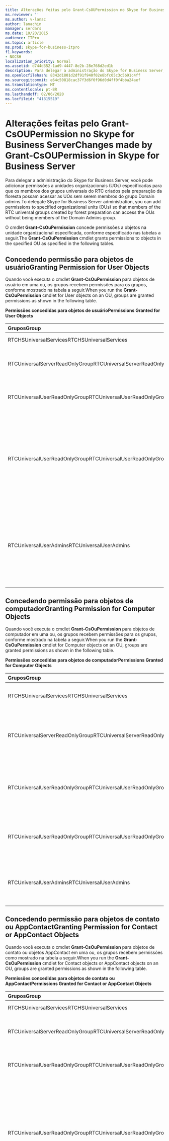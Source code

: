 ```yaml
---
title: Alterações feitas pelo Grant-CsOUPermission no Skype for Business Server
ms.reviewer: ''
ms.author: v-lanac
author: lanachin
manager: serdars
ms.date: 10/20/2015
audience: ITPro
ms.topic: article
ms.prod: skype-for-business-itpro
f1.keywords:
- NOCSH
localization_priority: Normal
ms.assetid: d744d352-1ad9-4447-8e2b-28e768d2ed1b
description: Para delegar a administração do Skype for Business Server, você pode adicionar permissões a unidades organizacionais (UOs) especificadas para que os membros dos grupos universais do RTC criados pela preparação da floresta possam acessar as UOs sem serem membros do grupo Domain admins.
ms.openlocfilehash: 8342d1801d2df91f940f02e8bfc05c3c5b91c4ff
ms.sourcegitcommit: e64c50818cac37f3d6f0f96d0d4ff0f4bba24aef
ms.translationtype: MT
ms.contentlocale: pt-BR
ms.lasthandoff: 02/06/2020
ms.locfileid: "41815519"
---
```

# <a name="changes-made-by-grant-csoupermission-in-skype-for-business-server"></a><span data-ttu-id="99760-103">Alterações feitas pelo Grant-CsOUPermission no Skype for Business Server</span><span class="sxs-lookup"><span data-stu-id="99760-103">Changes made by Grant-CsOUPermission in Skype for Business Server</span></span>
 
<span data-ttu-id="99760-104">Para delegar a administração do Skype for Business Server, você pode adicionar permissões a unidades organizacionais (UOs) especificadas para que os membros dos grupos universais do RTC criados pela preparação da floresta possam acessar as UOs sem serem membros do grupo Domain admins.</span><span class="sxs-lookup"><span data-stu-id="99760-104">To delegate Skype for Business Server administration, you can add permissions to specified organizational units (OUs) so that members of the RTC universal groups created by forest preparation can access the OUs without being members of the Domain Admins group.</span></span> 
  
<span data-ttu-id="99760-105">O cmdlet **Grant-CsOuPermission** concede permissões a objetos na unidade organizacional especificada, conforme especificado nas tabelas a seguir.</span><span class="sxs-lookup"><span data-stu-id="99760-105">The **Grant-CsOuPermission** cmdlet grants permissions to objects in the specified OU as specified in the following tables.</span></span>
  
## <a name="granting-permission-for-user-objects"></a><span data-ttu-id="99760-106">Concedendo permissão para objetos de usuário</span><span class="sxs-lookup"><span data-stu-id="99760-106">Granting Permission for User Objects</span></span>

<span data-ttu-id="99760-107">Quando você executa o cmdlet **Grant-CsOuPermission** para objetos de usuário em uma ou, os grupos recebem permissões para os grupos, conforme mostrado na tabela a seguir.</span><span class="sxs-lookup"><span data-stu-id="99760-107">When you run the **Grant-CsOuPermission** cmdlet for User objects on an OU, groups are granted permissions as shown in the following table.</span></span>
  
<span data-ttu-id="99760-108">**Permissões concedidas para objetos de usuário**</span><span class="sxs-lookup"><span data-stu-id="99760-108">**Permissions Granted for User Objects**</span></span>

|<span data-ttu-id="99760-109">**Grupos**</span><span class="sxs-lookup"><span data-stu-id="99760-109">**Group**</span></span>|<span data-ttu-id="99760-110">**Permissão**</span><span class="sxs-lookup"><span data-stu-id="99760-110">**Permission**</span></span>|<span data-ttu-id="99760-111">**Aplica-se a**</span><span class="sxs-lookup"><span data-stu-id="99760-111">**Applies to**</span></span>|
|:-----|:-----|:-----|
|<span data-ttu-id="99760-112">RTCHSUniversalServices</span><span class="sxs-lookup"><span data-stu-id="99760-112">RTCHSUniversalServices</span></span>  <br/> |<span data-ttu-id="99760-113">Replicando alterações de diretório</span><span class="sxs-lookup"><span data-stu-id="99760-113">Replicating directory changes</span></span>  <br/> |<span data-ttu-id="99760-114">Somente este objeto</span><span class="sxs-lookup"><span data-stu-id="99760-114">This object only</span></span>  <br/> |
|<span data-ttu-id="99760-115">RTCUniversalServerReadOnlyGroup</span><span class="sxs-lookup"><span data-stu-id="99760-115">RTCUniversalServerReadOnlyGroup</span></span>  <br/> |<span data-ttu-id="99760-116">Conteúdo da lista</span><span class="sxs-lookup"><span data-stu-id="99760-116">List contents</span></span>  <br/> <span data-ttu-id="99760-117">Ler todas as propriedades</span><span class="sxs-lookup"><span data-stu-id="99760-117">Read all properties</span></span>  <br/> <span data-ttu-id="99760-118">Permissões de leitura</span><span class="sxs-lookup"><span data-stu-id="99760-118">Read permissions</span></span>  <br/> |<span data-ttu-id="99760-119">Somente este objeto</span><span class="sxs-lookup"><span data-stu-id="99760-119">This object only</span></span>  <br/> |
|<span data-ttu-id="99760-120">RTCUniversalUserReadOnlyGroup</span><span class="sxs-lookup"><span data-stu-id="99760-120">RTCUniversalUserReadOnlyGroup</span></span>  <br/> |<span data-ttu-id="99760-121">Conteúdo da lista</span><span class="sxs-lookup"><span data-stu-id="99760-121">List contents</span></span>  <br/> <span data-ttu-id="99760-122">Ler todas as propriedades</span><span class="sxs-lookup"><span data-stu-id="99760-122">Read all properties</span></span>  <br/> <span data-ttu-id="99760-123">Permissões de leitura</span><span class="sxs-lookup"><span data-stu-id="99760-123">Read permissions</span></span>  <br/> |<span data-ttu-id="99760-124">Somente este objeto</span><span class="sxs-lookup"><span data-stu-id="99760-124">This object only</span></span>  <br/> |
|<span data-ttu-id="99760-125">RTCUniversalUserReadOnlyGroup</span><span class="sxs-lookup"><span data-stu-id="99760-125">RTCUniversalUserReadOnlyGroup</span></span>  <br/> |<span data-ttu-id="99760-126">Ler RTCUserSearchPropertySet</span><span class="sxs-lookup"><span data-stu-id="99760-126">Read RTCUserSearchPropertySet</span></span>  <br/> <span data-ttu-id="99760-127">Ler RTCUserProvisioningPropertySet</span><span class="sxs-lookup"><span data-stu-id="99760-127">Read RTCUserProvisioningPropertySet</span></span>  <br/> <span data-ttu-id="99760-128">Ler RTCPropertySet</span><span class="sxs-lookup"><span data-stu-id="99760-128">Read RTCPropertySet</span></span>  <br/> <span data-ttu-id="99760-129">Ler informações públicas</span><span class="sxs-lookup"><span data-stu-id="99760-129">Read Public-Information</span></span>  <br/> <span data-ttu-id="99760-130">Leia informações gerais</span><span class="sxs-lookup"><span data-stu-id="99760-130">Read General-Information</span></span>  <br/> <span data-ttu-id="99760-131">Ler restrições de conta de usuário</span><span class="sxs-lookup"><span data-stu-id="99760-131">Read User-Account-Restrictions</span></span>  <br/> |<span data-ttu-id="99760-132">Objetos de usuário descendentes</span><span class="sxs-lookup"><span data-stu-id="99760-132">Descendant User objects</span></span>  <br/> |
|<span data-ttu-id="99760-133">RTCUniversalUserAdmins</span><span class="sxs-lookup"><span data-stu-id="99760-133">RTCUniversalUserAdmins</span></span>  <br/> |<span data-ttu-id="99760-134">Escrever RTCUserSearchPropertySet</span><span class="sxs-lookup"><span data-stu-id="99760-134">Write RTCUserSearchPropertySet</span></span>  <br/> <span data-ttu-id="99760-135">Escrever msExchUCVoiceMailSettings</span><span class="sxs-lookup"><span data-stu-id="99760-135">Write msExchUCVoiceMailSettings</span></span>  <br/> <span data-ttu-id="99760-136">Escrever RTCUserProvisioningPropertySet</span><span class="sxs-lookup"><span data-stu-id="99760-136">Write RTCUserProvisioningPropertySet</span></span>  <br/> <span data-ttu-id="99760-137">Escrever RTCPropertySet</span><span class="sxs-lookup"><span data-stu-id="99760-137">Write RTCPropertySet</span></span>  <br/> <span data-ttu-id="99760-138">Escrever proxyAddresses</span><span class="sxs-lookup"><span data-stu-id="99760-138">Write proxyAddresses</span></span>  <br/> |<span data-ttu-id="99760-139">Objetos de usuário descendentes</span><span class="sxs-lookup"><span data-stu-id="99760-139">Descendant User objects</span></span>  <br/> |
   
## <a name="granting-permission-for-computer-objects"></a><span data-ttu-id="99760-140">Concedendo permissão para objetos de computador</span><span class="sxs-lookup"><span data-stu-id="99760-140">Granting Permission for Computer Objects</span></span>

<span data-ttu-id="99760-141">Quando você executa o cmdlet **Grant-CsOuPermission** para objetos de computador em uma ou, os grupos recebem permissões para os grupos, conforme mostrado na tabela a seguir.</span><span class="sxs-lookup"><span data-stu-id="99760-141">When you run the **Grant-CsOuPermission** cmdlet for Computer objects on an OU, groups are granted permissions as shown in the following table.</span></span>
  
<span data-ttu-id="99760-142">**Permissões concedidas para objetos de computador**</span><span class="sxs-lookup"><span data-stu-id="99760-142">**Permissions Granted for Computer Objects**</span></span>

|<span data-ttu-id="99760-143">**Grupos**</span><span class="sxs-lookup"><span data-stu-id="99760-143">**Group**</span></span>|<span data-ttu-id="99760-144">**Permissão**</span><span class="sxs-lookup"><span data-stu-id="99760-144">**Permission**</span></span>|<span data-ttu-id="99760-145">**Aplica-se a**</span><span class="sxs-lookup"><span data-stu-id="99760-145">**Applies to**</span></span>|
|:-----|:-----|:-----|
|<span data-ttu-id="99760-146">RTCHSUniversalServices</span><span class="sxs-lookup"><span data-stu-id="99760-146">RTCHSUniversalServices</span></span>  <br/> |<span data-ttu-id="99760-147">Replicando alterações de diretório</span><span class="sxs-lookup"><span data-stu-id="99760-147">Replicating directory changes</span></span>  <br/> |<span data-ttu-id="99760-148">Somente este objeto</span><span class="sxs-lookup"><span data-stu-id="99760-148">This object only</span></span>  <br/> |
|<span data-ttu-id="99760-149">RTCUniversalServerReadOnlyGroup</span><span class="sxs-lookup"><span data-stu-id="99760-149">RTCUniversalServerReadOnlyGroup</span></span>  <br/> |<span data-ttu-id="99760-150">Conteúdo da lista</span><span class="sxs-lookup"><span data-stu-id="99760-150">List contents</span></span>  <br/> <span data-ttu-id="99760-151">Ler todas as propriedades</span><span class="sxs-lookup"><span data-stu-id="99760-151">Read all properties</span></span>  <br/> <span data-ttu-id="99760-152">Permissões de leitura</span><span class="sxs-lookup"><span data-stu-id="99760-152">Read permissions</span></span>  <br/> |<span data-ttu-id="99760-153">Somente este objeto</span><span class="sxs-lookup"><span data-stu-id="99760-153">This object only</span></span>  <br/> |
|<span data-ttu-id="99760-154">RTCUniversalUserReadOnlyGroup</span><span class="sxs-lookup"><span data-stu-id="99760-154">RTCUniversalUserReadOnlyGroup</span></span>  <br/> |<span data-ttu-id="99760-155">Conteúdo da lista</span><span class="sxs-lookup"><span data-stu-id="99760-155">List contents</span></span>  <br/> <span data-ttu-id="99760-156">Ler todas as propriedades</span><span class="sxs-lookup"><span data-stu-id="99760-156">Read all properties</span></span>  <br/> <span data-ttu-id="99760-157">Permissões de leitura</span><span class="sxs-lookup"><span data-stu-id="99760-157">Read permissions</span></span>  <br/> |<span data-ttu-id="99760-158">Somente este objeto</span><span class="sxs-lookup"><span data-stu-id="99760-158">This object only</span></span>  <br/> |
|<span data-ttu-id="99760-159">RTCUniversalUserReadOnlyGroup</span><span class="sxs-lookup"><span data-stu-id="99760-159">RTCUniversalUserReadOnlyGroup</span></span>  <br/> |<span data-ttu-id="99760-160">Ler informações públicas</span><span class="sxs-lookup"><span data-stu-id="99760-160">Read Public-Information</span></span>  <br/> <span data-ttu-id="99760-161">Leitura validada-DNS-nome do host</span><span class="sxs-lookup"><span data-stu-id="99760-161">Read Validated-DNS-Host-Name</span></span>  <br/> |<span data-ttu-id="99760-162">Objetos de computador descendentes</span><span class="sxs-lookup"><span data-stu-id="99760-162">Descendant Computer objects</span></span>  <br/> |
|<span data-ttu-id="99760-163">RTCUniversalUserAdmins</span><span class="sxs-lookup"><span data-stu-id="99760-163">RTCUniversalUserAdmins</span></span>  <br/> |<span data-ttu-id="99760-164">Ler informações públicas</span><span class="sxs-lookup"><span data-stu-id="99760-164">Read Public-Information</span></span>  <br/> <span data-ttu-id="99760-165">Leitura validada-DNS-nome do host</span><span class="sxs-lookup"><span data-stu-id="99760-165">Read Validated-DNS-Host-Name</span></span>  <br/> |<span data-ttu-id="99760-166">Objetos de computador descendentes</span><span class="sxs-lookup"><span data-stu-id="99760-166">Descendant Computer objects</span></span>  <br/> |
   
## <a name="granting-permission-for-contact-or-appcontact-objects"></a><span data-ttu-id="99760-167">Concedendo permissão para objetos de contato ou AppContact</span><span class="sxs-lookup"><span data-stu-id="99760-167">Granting Permission for Contact or AppContact Objects</span></span>

<span data-ttu-id="99760-168">Quando você executa o cmdlet **Grant-CsOuPermission** para objetos de contato ou objetos AppContact em uma ou, os grupos recebem permissões como mostrado na tabela a seguir.</span><span class="sxs-lookup"><span data-stu-id="99760-168">When you run the **Grant-CsOuPermission** cmdlet for Contact objects or AppContact objects on an OU, groups are granted permissions as shown in the following table.</span></span>
  
<span data-ttu-id="99760-169">**Permissões concedidas para objetos de contato ou AppContact**</span><span class="sxs-lookup"><span data-stu-id="99760-169">**Permissions Granted for Contact or AppContact Objects**</span></span>

|<span data-ttu-id="99760-170">**Grupos**</span><span class="sxs-lookup"><span data-stu-id="99760-170">**Group**</span></span>|<span data-ttu-id="99760-171">**Permissão**</span><span class="sxs-lookup"><span data-stu-id="99760-171">**Permission**</span></span>|<span data-ttu-id="99760-172">**Aplica-se a**</span><span class="sxs-lookup"><span data-stu-id="99760-172">**Applies to**</span></span>|
|:-----|:-----|:-----|
|<span data-ttu-id="99760-173">RTCHSUniversalServices</span><span class="sxs-lookup"><span data-stu-id="99760-173">RTCHSUniversalServices</span></span>  <br/> |<span data-ttu-id="99760-174">Replicando alterações de diretório</span><span class="sxs-lookup"><span data-stu-id="99760-174">Replicating directory changes</span></span>  <br/> |<span data-ttu-id="99760-175">Somente este objeto</span><span class="sxs-lookup"><span data-stu-id="99760-175">This object only</span></span>  <br/> |
|<span data-ttu-id="99760-176">RTCUniversalServerReadOnlyGroup</span><span class="sxs-lookup"><span data-stu-id="99760-176">RTCUniversalServerReadOnlyGroup</span></span>  <br/> |<span data-ttu-id="99760-177">Conteúdo da lista</span><span class="sxs-lookup"><span data-stu-id="99760-177">List contents</span></span>  <br/> <span data-ttu-id="99760-178">Ler todas as propriedades</span><span class="sxs-lookup"><span data-stu-id="99760-178">Read all properties</span></span>  <br/> <span data-ttu-id="99760-179">Permissões de leitura</span><span class="sxs-lookup"><span data-stu-id="99760-179">Read permissions</span></span>  <br/> |<span data-ttu-id="99760-180">Somente este objeto</span><span class="sxs-lookup"><span data-stu-id="99760-180">This object only</span></span>  <br/> |
|<span data-ttu-id="99760-181">RTCUniversalUserReadOnlyGroup</span><span class="sxs-lookup"><span data-stu-id="99760-181">RTCUniversalUserReadOnlyGroup</span></span>  <br/> |<span data-ttu-id="99760-182">Conteúdo da lista</span><span class="sxs-lookup"><span data-stu-id="99760-182">List contents</span></span>  <br/> <span data-ttu-id="99760-183">Ler todas as propriedades</span><span class="sxs-lookup"><span data-stu-id="99760-183">Read all properties</span></span>  <br/> <span data-ttu-id="99760-184">Permissões de leitura</span><span class="sxs-lookup"><span data-stu-id="99760-184">Read permissions</span></span>  <br/> |<span data-ttu-id="99760-185">Somente este objeto</span><span class="sxs-lookup"><span data-stu-id="99760-185">This object only</span></span>  <br/> |
|<span data-ttu-id="99760-186">RTCUniversalUserReadOnlyGroup</span><span class="sxs-lookup"><span data-stu-id="99760-186">RTCUniversalUserReadOnlyGroup</span></span>  <br/> |<span data-ttu-id="99760-187">Ler RTCUserSearchPropertySet</span><span class="sxs-lookup"><span data-stu-id="99760-187">Read RTCUserSearchPropertySet</span></span>  <br/> <span data-ttu-id="99760-188">Ler RTCUserProvisioningPropertySet</span><span class="sxs-lookup"><span data-stu-id="99760-188">Read RTCUserProvisioningPropertySet</span></span>  <br/> <span data-ttu-id="99760-189">Ler RTCPropertySet</span><span class="sxs-lookup"><span data-stu-id="99760-189">Read RTCPropertySet</span></span>  <br/> <span data-ttu-id="99760-190">Ler informações públicas</span><span class="sxs-lookup"><span data-stu-id="99760-190">Read Public-Information</span></span>  <br/> <span data-ttu-id="99760-191">Leia informações gerais</span><span class="sxs-lookup"><span data-stu-id="99760-191">Read General-Information</span></span>  <br/> <span data-ttu-id="99760-192">Leia as informações pessoais</span><span class="sxs-lookup"><span data-stu-id="99760-192">Read Personal-Information</span></span>  <br/> <span data-ttu-id="99760-193">Ler restrições de conta de usuário</span><span class="sxs-lookup"><span data-stu-id="99760-193">Read User-Account-Restrictions</span></span>  <br/> |<span data-ttu-id="99760-194">Objetos de contato descendentes</span><span class="sxs-lookup"><span data-stu-id="99760-194">Descendant Contact objects</span></span>  <br/> |
|<span data-ttu-id="99760-195">RTCUniversalUserAdmins</span><span class="sxs-lookup"><span data-stu-id="99760-195">RTCUniversalUserAdmins</span></span>  <br/> |<span data-ttu-id="99760-196">Escrever RTCUserSearchPropertySet</span><span class="sxs-lookup"><span data-stu-id="99760-196">Write RTCUserSearchPropertySet</span></span>  <br/> <span data-ttu-id="99760-197">Escrever otherIpPhone</span><span class="sxs-lookup"><span data-stu-id="99760-197">Write otherIpPhone</span></span>  <br/> <span data-ttu-id="99760-198">Escrever displayName</span><span class="sxs-lookup"><span data-stu-id="99760-198">Write displayName</span></span>  <br/> <span data-ttu-id="99760-199">Descrição da gravação</span><span class="sxs-lookup"><span data-stu-id="99760-199">Write description</span></span>  <br/> <span data-ttu-id="99760-200">Escrever telephoneNumber</span><span class="sxs-lookup"><span data-stu-id="99760-200">Write telephoneNumber</span></span>  <br/> <span data-ttu-id="99760-201">Escrever msExchUCVoiceMailSettings</span><span class="sxs-lookup"><span data-stu-id="99760-201">Write msExchUCVoiceMailSettings</span></span>  <br/> <span data-ttu-id="99760-202">Escrever RTCUserProvisioningPropertySet</span><span class="sxs-lookup"><span data-stu-id="99760-202">Write RTCUserProvisioningPropertySet</span></span>  <br/> <span data-ttu-id="99760-203">Escrever RTCPropertySet</span><span class="sxs-lookup"><span data-stu-id="99760-203">Write RTCPropertySet</span></span>  <br/> <span data-ttu-id="99760-204">Escrever proxyAddresses</span><span class="sxs-lookup"><span data-stu-id="99760-204">Write proxyAddresses</span></span>  <br/> |<span data-ttu-id="99760-205">Objetos de contato descendentes</span><span class="sxs-lookup"><span data-stu-id="99760-205">Descendant Contact objects</span></span>  <br/> |
   
## <a name="granting-permission-for-device-objects"></a><span data-ttu-id="99760-206">Concedendo permissão para objetos de dispositivo</span><span class="sxs-lookup"><span data-stu-id="99760-206">Granting Permission for Device Objects</span></span>

<span data-ttu-id="99760-207">Quando você executa o cmdlet **Grant-CsOuPermission** para objetos de dispositivo em uma ou, os grupos recebem permissões como mostrado na tabela a seguir.</span><span class="sxs-lookup"><span data-stu-id="99760-207">When you run the **Grant-CsOuPermission** cmdlet for Device objects on an OU, groups are granted permissions as shown in the following table.</span></span>
  
<span data-ttu-id="99760-208">**Permissões concedidas para objetos de dispositivo**</span><span class="sxs-lookup"><span data-stu-id="99760-208">**Permissions Granted for Device Objects**</span></span>

|<span data-ttu-id="99760-209">**Grupos**</span><span class="sxs-lookup"><span data-stu-id="99760-209">**Group**</span></span>|<span data-ttu-id="99760-210">**Permissão**</span><span class="sxs-lookup"><span data-stu-id="99760-210">**Permission**</span></span>|<span data-ttu-id="99760-211">**Aplica-se a**</span><span class="sxs-lookup"><span data-stu-id="99760-211">**Applies to**</span></span>|
|:-----|:-----|:-----|
|<span data-ttu-id="99760-212">RTCHSUniversalServices</span><span class="sxs-lookup"><span data-stu-id="99760-212">RTCHSUniversalServices</span></span>  <br/> |<span data-ttu-id="99760-213">Replicando alterações de diretório</span><span class="sxs-lookup"><span data-stu-id="99760-213">Replicating directory changes</span></span>  <br/> |<span data-ttu-id="99760-214">Somente este objeto</span><span class="sxs-lookup"><span data-stu-id="99760-214">This object only</span></span>  <br/> |
|<span data-ttu-id="99760-215">RTCUniversalServerReadOnlyGroup</span><span class="sxs-lookup"><span data-stu-id="99760-215">RTCUniversalServerReadOnlyGroup</span></span>  <br/> |<span data-ttu-id="99760-216">Conteúdo da lista</span><span class="sxs-lookup"><span data-stu-id="99760-216">List contents</span></span>  <br/> <span data-ttu-id="99760-217">Ler todas as propriedades</span><span class="sxs-lookup"><span data-stu-id="99760-217">Read all properties</span></span>  <br/> <span data-ttu-id="99760-218">Permissões de leitura</span><span class="sxs-lookup"><span data-stu-id="99760-218">Read permissions</span></span>  <br/> |<span data-ttu-id="99760-219">Somente este objeto</span><span class="sxs-lookup"><span data-stu-id="99760-219">This object only</span></span>  <br/> |
|<span data-ttu-id="99760-220">RTCUniversalUserReadOnlyGroup</span><span class="sxs-lookup"><span data-stu-id="99760-220">RTCUniversalUserReadOnlyGroup</span></span>  <br/> |<span data-ttu-id="99760-221">Conteúdo da lista</span><span class="sxs-lookup"><span data-stu-id="99760-221">List contents</span></span>  <br/> <span data-ttu-id="99760-222">Ler todas as propriedades</span><span class="sxs-lookup"><span data-stu-id="99760-222">Read all properties</span></span>  <br/> <span data-ttu-id="99760-223">Permissões de leitura</span><span class="sxs-lookup"><span data-stu-id="99760-223">Read permissions</span></span>  <br/> |<span data-ttu-id="99760-224">Somente este objeto</span><span class="sxs-lookup"><span data-stu-id="99760-224">This object only</span></span>  <br/> |
|<span data-ttu-id="99760-225">RTCUniversalUserReadOnlyGroup</span><span class="sxs-lookup"><span data-stu-id="99760-225">RTCUniversalUserReadOnlyGroup</span></span>  <br/> |<span data-ttu-id="99760-226">Ler RTCUserSearchPropertySet</span><span class="sxs-lookup"><span data-stu-id="99760-226">Read RTCUserSearchPropertySet</span></span>  <br/> <span data-ttu-id="99760-227">Ler RTCUserProvisioningPropertySet</span><span class="sxs-lookup"><span data-stu-id="99760-227">Read RTCUserProvisioningPropertySet</span></span>  <br/> <span data-ttu-id="99760-228">Ler RTCPropertySet</span><span class="sxs-lookup"><span data-stu-id="99760-228">Read RTCPropertySet</span></span>  <br/> <span data-ttu-id="99760-229">Ler informações públicas</span><span class="sxs-lookup"><span data-stu-id="99760-229">Read Public-Information</span></span>  <br/> <span data-ttu-id="99760-230">Leia as informações pessoais</span><span class="sxs-lookup"><span data-stu-id="99760-230">Read Personal-Information</span></span>  <br/> <span data-ttu-id="99760-231">Leia informações gerais</span><span class="sxs-lookup"><span data-stu-id="99760-231">Read General-Information</span></span>  <br/> <span data-ttu-id="99760-232">Ler restrições de conta de usuário</span><span class="sxs-lookup"><span data-stu-id="99760-232">Read User-Account-Restrictions</span></span>  <br/> |<span data-ttu-id="99760-233">Objetos de contato descendentes</span><span class="sxs-lookup"><span data-stu-id="99760-233">Descendant Contact objects</span></span>  <br/> |
|<span data-ttu-id="99760-234">RTCUniversalUserAdmins</span><span class="sxs-lookup"><span data-stu-id="99760-234">RTCUniversalUserAdmins</span></span>  <br/> |<span data-ttu-id="99760-235">Criar filho</span><span class="sxs-lookup"><span data-stu-id="99760-235">Create child</span></span>  <br/> <span data-ttu-id="99760-236">Excluir filho</span><span class="sxs-lookup"><span data-stu-id="99760-236">Delete child</span></span>  <br/> <span data-ttu-id="99760-237">Excluir árvore</span><span class="sxs-lookup"><span data-stu-id="99760-237">Delete tree</span></span>  <br/> |<span data-ttu-id="99760-238">Entrando</span><span class="sxs-lookup"><span data-stu-id="99760-238">Contact</span></span>  <br/> |
|<span data-ttu-id="99760-239">RTCUniversalUserAdmins</span><span class="sxs-lookup"><span data-stu-id="99760-239">RTCUniversalUserAdmins</span></span>  <br/> |<span data-ttu-id="99760-240">Escrever displayName</span><span class="sxs-lookup"><span data-stu-id="99760-240">Write displayName</span></span>  <br/> <span data-ttu-id="99760-241">Descrição da gravação</span><span class="sxs-lookup"><span data-stu-id="99760-241">Write description</span></span>  <br/> <span data-ttu-id="99760-242">Escrever telephoneNumber</span><span class="sxs-lookup"><span data-stu-id="99760-242">Write telephoneNumber</span></span>  <br/> |<span data-ttu-id="99760-243">Objetos de usuário descendentes</span><span class="sxs-lookup"><span data-stu-id="99760-243">Descendant User objects</span></span>  <br/> |
|<span data-ttu-id="99760-244">RTCUniversalUserAdmins</span><span class="sxs-lookup"><span data-stu-id="99760-244">RTCUniversalUserAdmins</span></span>  <br/> |<span data-ttu-id="99760-245">Escrever RTCUserSearchPropertySet</span><span class="sxs-lookup"><span data-stu-id="99760-245">Write RTCUserSearchPropertySet</span></span>  <br/> <span data-ttu-id="99760-246">Escrever otherIpPhone</span><span class="sxs-lookup"><span data-stu-id="99760-246">Write otherIpPhone</span></span>  <br/> <span data-ttu-id="99760-247">Escrever displayName</span><span class="sxs-lookup"><span data-stu-id="99760-247">Write displayName</span></span>  <br/> <span data-ttu-id="99760-248">Descrição da gravação</span><span class="sxs-lookup"><span data-stu-id="99760-248">Write description</span></span>  <br/> <span data-ttu-id="99760-249">Escrever telephoneNumber</span><span class="sxs-lookup"><span data-stu-id="99760-249">Write telephoneNumber</span></span>  <br/> <span data-ttu-id="99760-250">Escrever msExchUCVoiceMailSettings</span><span class="sxs-lookup"><span data-stu-id="99760-250">Write msExchUCVoiceMailSettings</span></span>  <br/> <span data-ttu-id="99760-251">Escrever RTCUserProvisioningPropertySet</span><span class="sxs-lookup"><span data-stu-id="99760-251">Write RTCUserProvisioningPropertySet</span></span>  <br/> <span data-ttu-id="99760-252">Escrever RTCPropertySet</span><span class="sxs-lookup"><span data-stu-id="99760-252">Write RTCPropertySet</span></span>  <br/> <span data-ttu-id="99760-253">Escrever proxyAddresses</span><span class="sxs-lookup"><span data-stu-id="99760-253">Write proxyAddresses</span></span>  <br/> |<span data-ttu-id="99760-254">Objetos de contato descendentes</span><span class="sxs-lookup"><span data-stu-id="99760-254">Descendant Contact objects</span></span>  <br/> |
   
## <a name="granting-permission-for-inetorgperson-objects"></a><span data-ttu-id="99760-255">Concedendo permissão para objetos InetOrgPerson</span><span class="sxs-lookup"><span data-stu-id="99760-255">Granting Permission for InetOrgPerson Objects</span></span>

<span data-ttu-id="99760-256">Quando você executa o cmdlet **Grant-CsOuPermission** para objetos inetOrgPerson em uma ou, os grupos recebem permissões como mostrado na tabela a seguir.</span><span class="sxs-lookup"><span data-stu-id="99760-256">When you run the **Grant-CsOuPermission** cmdlet for InetOrgPerson objects on an OU, groups are granted permissions as shown in the following table.</span></span>
  
<span data-ttu-id="99760-257">**Permissões concedidas para objetos InetOrgPerson**</span><span class="sxs-lookup"><span data-stu-id="99760-257">**Permissions Granted for InetOrgPerson Objects**</span></span>

|<span data-ttu-id="99760-258">**Grupos**</span><span class="sxs-lookup"><span data-stu-id="99760-258">**Group**</span></span>|<span data-ttu-id="99760-259">**Permissão**</span><span class="sxs-lookup"><span data-stu-id="99760-259">**Permission**</span></span>|<span data-ttu-id="99760-260">**Aplica-se a**</span><span class="sxs-lookup"><span data-stu-id="99760-260">**Applies to**</span></span>|
|:-----|:-----|:-----|
|<span data-ttu-id="99760-261">RTCHSUniversalServices</span><span class="sxs-lookup"><span data-stu-id="99760-261">RTCHSUniversalServices</span></span>  <br/> |<span data-ttu-id="99760-262">Replicando alterações de diretório</span><span class="sxs-lookup"><span data-stu-id="99760-262">Replicating directory changes</span></span>  <br/> |<span data-ttu-id="99760-263">Somente este objeto</span><span class="sxs-lookup"><span data-stu-id="99760-263">This object only</span></span>  <br/> |
|<span data-ttu-id="99760-264">RTCUniversalServerReadOnlyGroup</span><span class="sxs-lookup"><span data-stu-id="99760-264">RTCUniversalServerReadOnlyGroup</span></span>  <br/> |<span data-ttu-id="99760-265">Conteúdo da lista</span><span class="sxs-lookup"><span data-stu-id="99760-265">List contents</span></span>  <br/> <span data-ttu-id="99760-266">Ler todas as propriedades</span><span class="sxs-lookup"><span data-stu-id="99760-266">Read all properties</span></span>  <br/> <span data-ttu-id="99760-267">Permissões de leitura</span><span class="sxs-lookup"><span data-stu-id="99760-267">Read permissions</span></span>  <br/> |<span data-ttu-id="99760-268">Somente este objeto</span><span class="sxs-lookup"><span data-stu-id="99760-268">This object only</span></span>  <br/> |
|<span data-ttu-id="99760-269">RTCUniversalUserReadOnlyGroup</span><span class="sxs-lookup"><span data-stu-id="99760-269">RTCUniversalUserReadOnlyGroup</span></span>  <br/> |<span data-ttu-id="99760-270">Conteúdo da lista</span><span class="sxs-lookup"><span data-stu-id="99760-270">List contents</span></span>  <br/> <span data-ttu-id="99760-271">Ler todas as propriedades</span><span class="sxs-lookup"><span data-stu-id="99760-271">Read all properties</span></span>  <br/> <span data-ttu-id="99760-272">Permissões de leitura</span><span class="sxs-lookup"><span data-stu-id="99760-272">Read permissions</span></span>  <br/> |<span data-ttu-id="99760-273">Somente este objeto</span><span class="sxs-lookup"><span data-stu-id="99760-273">This object only</span></span>  <br/> |
|<span data-ttu-id="99760-274">RTCUniversalUserReadOnlyGroup</span><span class="sxs-lookup"><span data-stu-id="99760-274">RTCUniversalUserReadOnlyGroup</span></span>  <br/> |<span data-ttu-id="99760-275">Ler RTCUserSearchPropertySet</span><span class="sxs-lookup"><span data-stu-id="99760-275">Read RTCUserSearchPropertySet</span></span>  <br/> <span data-ttu-id="99760-276">Ler RTCUserProvisioningPropertySet</span><span class="sxs-lookup"><span data-stu-id="99760-276">Read RTCUserProvisioningPropertySet</span></span>  <br/> <span data-ttu-id="99760-277">Ler RTCPropertySet</span><span class="sxs-lookup"><span data-stu-id="99760-277">Read RTCPropertySet</span></span>  <br/> <span data-ttu-id="99760-278">Leia as informações pessoais</span><span class="sxs-lookup"><span data-stu-id="99760-278">Read Personal-Information</span></span>  <br/> <span data-ttu-id="99760-279">Ler informações públicas</span><span class="sxs-lookup"><span data-stu-id="99760-279">Read Public-Information</span></span>  <br/> <span data-ttu-id="99760-280">Leia informações gerais</span><span class="sxs-lookup"><span data-stu-id="99760-280">Read General-Information</span></span>  <br/> <span data-ttu-id="99760-281">Ler restrições de conta de usuário</span><span class="sxs-lookup"><span data-stu-id="99760-281">Read User-Account-Restrictions</span></span>  <br/> |<span data-ttu-id="99760-282">Objetos inetOrgPerson descendentes</span><span class="sxs-lookup"><span data-stu-id="99760-282">Descendant inetOrgPerson objects</span></span>  <br/> |
|<span data-ttu-id="99760-283">RTCUniversalUserAdmins</span><span class="sxs-lookup"><span data-stu-id="99760-283">RTCUniversalUserAdmins</span></span>  <br/> |<span data-ttu-id="99760-284">Escrever RTCUserSearchPropertySet</span><span class="sxs-lookup"><span data-stu-id="99760-284">Write RTCUserSearchPropertySet</span></span>  <br/> <span data-ttu-id="99760-285">Escrever RTCUserProvisioningPropertySet</span><span class="sxs-lookup"><span data-stu-id="99760-285">Write RTCUserProvisioningPropertySet</span></span>  <br/> <span data-ttu-id="99760-286">Escrever RTCPropertySet</span><span class="sxs-lookup"><span data-stu-id="99760-286">Write RTCPropertySet</span></span>  <br/> <span data-ttu-id="99760-287">Escrever proxyAddresses</span><span class="sxs-lookup"><span data-stu-id="99760-287">Write proxyAddresses</span></span>  <br/> |<span data-ttu-id="99760-288">Objetos inetOrgPerson descendentes</span><span class="sxs-lookup"><span data-stu-id="99760-288">Descendant inetOrgPerson objects</span></span>  <br/> |
   

